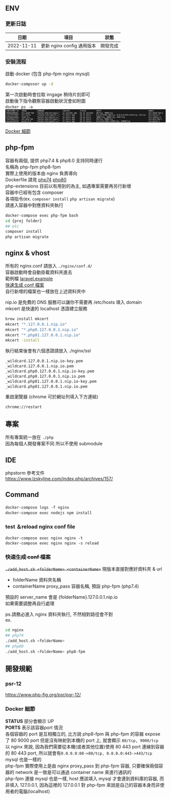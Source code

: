 
## ENV  

### 更新日誌
| 日期        | 項目                                | 狀態    |
|------------|-------------------------------------| ------ |
| 2022-11-11 | 更新 nginx config 通用版本            | 開發完成 |


### 安裝流程
啟動 docker (包含 php-fpm nginx mysql)
```sh
docker-composer up -d 
```
第一次啟動時會拉取 imgage 稍待片刻即可  
啟動後下指令觀察容器啟動狀況會如附圖  
`docker ps -a`
![](./img/docker_ps.png)  

[Docker 細節](#docker-細節)

## php-fpm  
容器有兩個, 提供 php7.4 & php8.0 支持同時運行  
名稱為 php-fpm php8-fpm  
實際上使用的版本由 nginx 負責導向  
Dockerfile 請見 [php74](./Docker/php74/Dockerfile) [php80](./Docker/php80/Dockerfile)  
php-extensions 目前以有用到的為主, 如遇專案需要再另行新增  
容器中已經有包含 composer  
各項指令(ex. `composer install` `php artisan migrate`)  
請進入容器中對應資料夾執行  
```sh
docker-compose exec php-fpm bash
cd {proj folder}
## etc
composer install
php artisan migrate
```

## nginx & vhost
所有的 nginx.conf 請放入 `./nginx/conf.d/`  
容器啟動時會自動掛載資料夾進去  
範例檔 [laravel.example](./nginx/conf.d/laravel.example)  
[快速生成 conf 檔案](#快速生成-conf-檔案)  
自行新增的檔案也一樣放在上述資料夾中  

nip.io 是免費的 DNS 服務可以讓你不需要再 /etc/hosts 填入 domain  
mkcert 是快速的 localhost 憑證建立服務  
```sh
brew install mkcert
mkcert "*.127.0.0.1.nip.io"
mkcert "*.php8.127.0.0.1.nip.io"
mkcert "*.php81.127.0.0.1.nip.io"
mkcert -install
```
執行結束後會有六個憑證請放入 ./nginx/ssl
```
_wildcard.127.0.0.1.nip.io-key.pem
_wildcard.127.0.0.1.nip.io.pem
_wildcard.php8.127.0.0.1.nip.io-key.pem
_wildcard.php8.127.0.0.1.nip.io.pem
_wildcard.php81.127.0.0.1.nip.io-key.pem
_wildcard.php81.127.0.0.1.nip.io.pem
```

重啟瀏覽器 (chrome 可於網址列填入下方連結)
```url
chrome://restart
```

## 專案  
所有專案統一放在 `./php`  
因為每個人開發專案不同 所以不使用 submodule  


## IDE
phpstorm 參考文件  
https://www.lzskyline.com/index.php/archives/157/  

## Command  
`docker-compose logs -f nginx`  
`docker-compose exec nodejs npm install` 
### test ＆reload nginx conf file
```
docker-compose exec nginx nginx -t
docker-compose exec nginx nginx -s reload 
```

### ~~快速生成 conf 檔案~~
~~`./add_host.sh <folderName> <containerName>`~~ 現版本直接對應好資料夾 & url
- folderName  資料夾名稱
- containerName proxy_pass 容器名稱, 預設 php-fpm (php7.4)

預設的 server_name 會是 {folderName}.127.0.0.1.nip.io  
如果需要調整再自行處理   

ps.請務必進入 nginx 資料夾執行, 不然相對路徑會不對    
ex.
```bash
cd nginx
## php74
./add_host.sh <folderName>
## php80
./add_host.sh <folderName> php8-fpm
```

## 開發規範 
### psr-12
https://www.php-fig.org/psr/psr-12/  

### Docker 細節
**STATUS** 部分會顯示 UP  
**PORTS** 表示該容器port 情況  
各個容器的 port 是互相獨立的, 比方說 php8-fpm 與 php-fpm 的容器 expose 了 80 9000 port 但是沒有映射到本機的 port 上, 就會顯示 `80/tcp, 9000/tcp`  
以 nginx 來說, 因為我們需要從本機(或者其他位置)使用 80 443 port 連線到容器的 80 443 port, 所以就會有`0.0.0.0:80->80/tcp, 0.0.0.0:443->443/tcp`  
mysql 也是一樣的  
php-fpm 實際使用上是由 nginx proxy_pass 到 php-fpm 容器, 只要確保兩個容器的 network 是一致是可以通過 container name 來進行通訊的  
php-fpm 連接 mysql 也是一樣, host 應該填入 mysql 才會連到資料庫的容器, 而非填入 127.0.0.1, 因為這裡的 127.0.0.1 對 php-fpm 來說是自己的容器本身而非使用者的電腦(localhost)    
